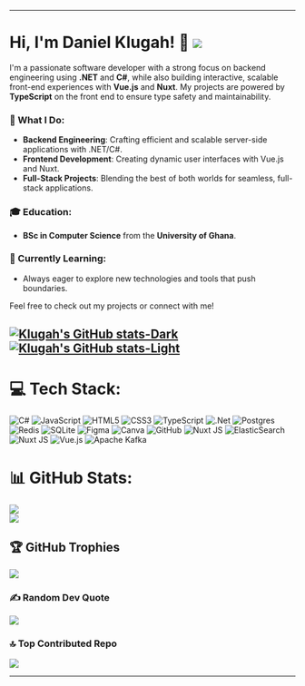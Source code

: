 
---

# Hi, I'm Daniel Klugah! 👋                   [![](https://visitcount.itsvg.in/api?id=klugahkd&icon=3&color=0)](https://visitcount.itsvg.in)

I'm a passionate software developer with a strong focus on backend engineering using **.NET** and **C#**, while also building interactive, scalable front-end experiences with **Vue.js** and **Nuxt**. My projects are powered by **TypeScript** on the front end to ensure type safety and maintainability.

### 🚀 What I Do:
- **Backend Engineering**: Crafting efficient and scalable server-side applications with .NET/C#.
- **Frontend Development**: Creating dynamic user interfaces with Vue.js and Nuxt.
- **Full-Stack Projects**: Blending the best of both worlds for seamless, full-stack applications.

### 🎓 Education:
- **BSc in Computer Science** from the **University of Ghana**. 

### 🌱 Currently Learning:
- Always eager to explore new technologies and tools that push boundaries.

Feel free to check out my projects or connect with me!


[![Klugah's GitHub stats-Dark](https://github-readme-stats.vercel.app/api?username=klugahkd&show_icons=true&theme=dark#gh-dark-mode-only)](https://github.com/klugahkd/github-readme-stats#gh-dark-mode-only)
[![Klugah's GitHub stats-Light](https://github-readme-stats.vercel.app/api?username=klugahkd&show_icons=true&theme=default#gh-light-mode-only)](https://github.com/klugahkd/github-readme-stats#gh-light-mode-only)
---

# 💻 Tech Stack:
![C#](https://img.shields.io/badge/c%23-%23239120.svg?style=for-the-badge&logo=csharp&logoColor=white) ![JavaScript](https://img.shields.io/badge/javascript-%23323330.svg?style=for-the-badge&logo=javascript&logoColor=%23F7DF1E) ![HTML5](https://img.shields.io/badge/html5-%23E34F26.svg?style=for-the-badge&logo=html5&logoColor=white) ![CSS3](https://img.shields.io/badge/css3-%231572B6.svg?style=for-the-badge&logo=css3&logoColor=white) ![TypeScript](https://img.shields.io/badge/typescript-%23007ACC.svg?style=for-the-badge&logo=typescript&logoColor=white) ![.Net](https://img.shields.io/badge/.NET-5C2D91?style=for-the-badge&logo=.net&logoColor=white) ![Postgres](https://img.shields.io/badge/postgres-%23316192.svg?style=for-the-badge&logo=postgresql&logoColor=white) ![Redis](https://img.shields.io/badge/redis-%23DD0031.svg?style=for-the-badge&logo=redis&logoColor=white) ![SQLite](https://img.shields.io/badge/sqlite-%2307405e.svg?style=for-the-badge&logo=sqlite&logoColor=white) ![Figma](https://img.shields.io/badge/figma-%23F24E1E.svg?style=for-the-badge&logo=figma&logoColor=white) ![Canva](https://img.shields.io/badge/Canva-%2300C4CC.svg?style=for-the-badge&logo=Canva&logoColor=white) ![GitHub](https://img.shields.io/badge/github-%23121011.svg?style=for-the-badge&logo=github&logoColor=white) ![Nuxt JS](https://img.shields.io/badge/Nuxt-002E3B?style=for-the-badge&logo=nuxt.js&logoColor=#00DC82) ![ElasticSearch](https://img.shields.io/badge/-ElasticSearch-005571?style=for-the-badge&logo=elasticsearch) ![Nuxt JS](https://img.shields.io/badge/Nuxt-002E3B?style=for-the-badge&logo=nuxt.js&logoColor=#00DC82) ![Vue.js](https://img.shields.io/badge/vue.js-%2335495e.svg?style=for-the-badge&logo=vuedotjs&logoColor=%234FC08D) ![Apache Kafka](https://img.shields.io/badge/Apache%20Kafka-000?style=for-the-badge&logo=apachekafka)
# 📊 GitHub Stats:
![](https://github-readme-streak-stats.herokuapp.com/?user=klugahkd&theme=dark&hide_border=false)<br/>
![](https://github-readme-stats.vercel.app/api/top-langs/?username=klugahkd&theme=dark&hide_border=false&include_all_commits=false&count_private=false&layout=compact)

## 🏆 GitHub Trophies
![](https://github-profile-trophy.vercel.app/?username=klugahkd&theme=radicalt&no-frame=false&no-bg=false&margin-w=4)

### ✍️ Random Dev Quote
![](https://quotes-github-readme.vercel.app/api?type=horizontal&theme=merko)

### 🔝 Top Contributed Repo
![](https://github-contributor-stats.vercel.app/api?username=klugahkd&limit=5&theme=radical&no_all_yearly_contributions=true)

---

